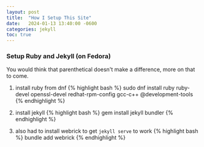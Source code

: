 ```yaml
---
layout: post
title:  "How I Setup This Site"
date:   2024-01-13 13:40:00 -0600
categories: jekyll
toc: true
---
```


### Setup Ruby and Jekyll (on Fedora)
You would think that parenthetical doesn't make a difference, more on that to come.

1. install ruby from dnf
{% highlight bash %}
sudo dnf install ruby ruby-devel openssl-devel redhat-rpm-config gcc-c++ @development-tools
{% endhighlight %}

2. install jekyll
{% highlight bash %}
gem install jekyll bundler
{% endhighlight %}

3. also had to install webrick to get `jekyll serve` to work
{% highlight bash %}
bundle add webrick
{% endhighlight %}
